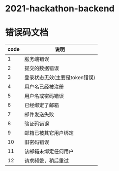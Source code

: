 # 2021-hackathon-backend

# 错误码文档


| code | 说明 |
| --- | --- |
| 1  | 服务端错误  |
| 2  | 提交的数据错误  |
| 3  | 登录状态无效(主要是token错误)  |
| 4  | 用户名已经被注册  |
| 5  | 用户名或密码错误  |
| 6  | 已经绑定了邮箱  |
| 7  | 邮件发送失败  |
| 8  | 验证码错误  |
| 9  | 邮箱已被其它用户绑定  |
| 10  | 旧密码错误  |
| 11  | 该邮箱未绑定任何用户  |
| 12  | 请求频繁，稍后重试  |